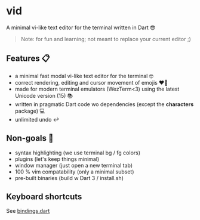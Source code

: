 # vid

A minimal vi-like text editor for the terminal written in Dart 😎
 
> Note: for fun and learning; not meant to replace your current editor ;)

## Features 📋

- a minimal fast modal vi-like text editor for the terminal 🤓
- correct rendering, editing and cursor movement of emojis ❤️‍🔥
- made for modern terminal emulators (WezTerm<3) using the latest Unicode version (15) 📚
- written in pragmatic Dart code wo dependencies (except the **characters** package) 💻
- unlimited undo ↩️

## Non-goals 🛑

- syntax highlighting (we use terminal bg / fg colors)
- plugins (let's keep things minimal)
- window manager (just open a new terminal tab)
- 100 % vim compatability (only a minimal subset)
- pre-built binaries (build w Dart 3 / install.sh)

## Keyboard shortcuts

See [bindings.dart](lib/bindings.dart)
